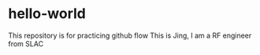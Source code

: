 # hello-world
This repository is for practicing github flow
This is Jing, I am a RF engineer from SLAC
